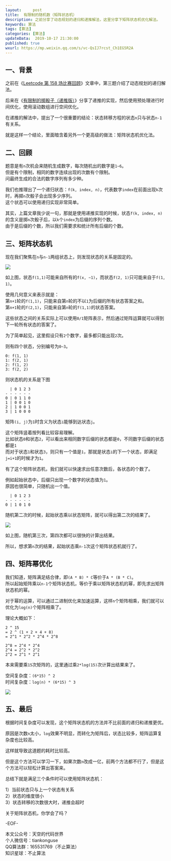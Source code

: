 ```yaml
---   
layout:     post  
title:  有限制的随机数（矩阵状态机）
description: 之前分享了动态规划的递归和递推解法，这里分享下矩阵状态机优化解法。  
keywords: 算法 
tags: [算法]    
categories: [算法]  
updateData:  2019-10-17 21:30:00  
published: true  
wxurl: https://mp.weixin.qq.com/s/vc-QsIJ7rcst_Ch1EG5R2A  
---  
```



## 一、背景  


之前在《[Leetcode 第 158 场比赛回顾](https://mp.weixin.qq.com/s/G5in4o97C9IDbvyhmUPT_w)》文章中，第三题介绍了动态规划的递归解法。  

后来在《[有限制的掷骰子（递推版）](https://mp.weixin.qq.com/s/0L3US2Hyl9em8lJlHOAZjA)》分享了递推的实现，然后使用预处理进行时间优化，使用滚动数组进行空间优化。  


在递推的解法中，提出了一个很重要的结论：状态转移方程的状态`n`只与状态`n-1`有关系。  


就是这样一个结论，里面暗含着另外一个更高级的做法：矩阵状态机优化法。  



## 二、回顾  


题意是有`n`次机会来随机生成数字，每次随机出的数字是`1~6`。  
但是有个限制，相同的数字连续出现的次数有个限制。  
问最终生成的合法的数字序列有多少种。  



我们也推理出了一个递归状态：`f(k, index, n)`，代表数字`index`在前面出现`k`次时，再掷`n`次骰子会出现多少序列。  
这个状态可以使用递归实现非常简单。  


其实，上篇文章我少说一句，那就是使用递推实现的时候，状态`f(k, index, n)`的含义是掷`n`次骰子后，以`k`个`index`为后缀的序列个数。  
由于是后缀的个数，所以我们需要求和统计所有后缀的个数。  



## 三、矩阵状态机  


现在我们聚焦在`n`与`n-1`两组状态上，则发现状态的关系是固定的。  


![](http://res.tiankonguse.com/images/2019/10/17/001.jpg)


如上图，状态`f(1,1)`可能来自所有的`f(x, ~1)`，而状态`f(2, 1)`只可能来自于`f(1, 1)`。  


使用几何意义来表示就是：  
第`n+1`轮的`f(1,1)`，只能来自第`n`轮的不以`1`为后缀的所有状态答案之和。  
第`n+1`轮的`f(2,1)`，只能来自第`n`轮的`f(1,1)`的状态答案。  


这些状态之间的关系实际上可以使用`0/1`矩阵表示，然后通过矩阵运算就可以得到下一轮所有状态的答案了。  


为了简单起见，这里假设只有`2`个数字，最多都只能出现`2`次。  


则有四个状态，分别编号为`0~3`。  


```
0: f(1, 1)
1: f(2, 1)
2: f(1, 2)
3: f(2, 2)
```


则状态机的关系是下图  


```
  | 0 1 2 3
- - - - - -
0 | 0 1 1 0
1 | 0 0 1 0
2 | 1 0 0 1
3 | 1 0 0 0
```


矩阵`(i, j)`为`1`时含义为状态`i`能够到达状态`j`。  


这个矩阵竖着按列看比较容易理解。  
比如状态`0`和状态`2`，可以看出来相同数字后缀的状态都是`0`，不同数字后缀的状态都是`1`  
而对于状态`1`和状态`3`，则只有一个值是`1`，那就是状态`i`的下一个状态，即满足`j=i+1`的时候才为`1`。  



有了这个矩阵状态机，我们就可以快速求出任意次数后，各状态的个数了。  



例如起始状态中，后缀只出现一个数字的状态值为`1`。  
原因也很简单，只随机出一个值。  


```
  | 0 1 2 3
- - - - - -
0 | 1 0 1 0
```


随机第二次的时候，起始状态乘以状态矩阵，就可以得出第二次的结果了。  


![](http://res.tiankonguse.com/images/2019/10/17/003.jpg)


如上图，随机第三次，第四次都可以很快的计算出结果。  


所以，想求第`n`次的结果，起始状态乘`n-1`次这个矩阵状态机就行了。  


## 四、矩阵幂优化  


我们知道，矩阵满足结合律，即`(A * B) * C`等价于`A * (B * C)`。  
所以起始矩阵乘以`n-1`个矩阵状态机，等价于乘以矩阵状态机的幂，即先求出矩阵状态机的幂。  


对于幂的运算，可以通过二进制优化来加速运算，这样`n`个矩阵相乘，我们就可以优化为`log(n)`个矩阵相乘了。  


理论大概如下：  


```
2 ^ 15
= 2 ^ (1 + 2 + 4 + 8)
= 2^1 * 2^2 * 2^4 * 2^8

2^8 = 2^4 * 2^4
2^4 = 2^2 * 2^2
2^2 = 2^1 * 2^1
```

本来需要乘`15`次矩阵的，这里通过乘`2*log(15)`次计算出结果来了。  


空间复杂度：`(6*15) ^ 2`  
时间复杂度：`log(n) * (6*15) ^ 3`  


![](http://res.tiankonguse.com/images/2019/10/17/003.png)


## 五、最后  


根据时间复杂度可以发现，这个矩阵状态机的方法并不比前面的递归和递推更优。  


原因是次数`n`太小，`log`效果不明显，而转化为矩阵后，状态比较多，矩阵运算复杂度也比较高。  


这样就导致这道题的耗时比较高。  


但是这个方法可以学习一下，如果次数`n`改成一亿，前两个方法都不行了，但是这个方法可以轻松计算出答案来。  


总结下就是满足三个条件时可以使用矩阵状态机：  


1）当前状态只与上一个状态有关系  
2）状态的维度很小  
3）状态转移的次数很大时，递推会超时  


关于矩阵状态机，你学会了吗？  



-EOF-  


本文公众号：天空的代码世界  
个人微信号：tiankonguse  
QQ算法群：165531769（不止算法）  
知识星球：不止算法  

